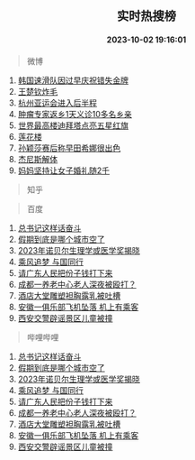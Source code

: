 <div align="center"><h2>实时热搜榜</h2><h4>2023-10-02 19:16:01</h4></div>

> 微博  

1. [韩国速滑队因过早庆祝错失金牌](https://s.weibo.com/weibo?q=%23%E9%9F%A9%E5%9B%BD%E9%80%9F%E6%BB%91%E9%98%9F%E5%9B%A0%E8%BF%87%E6%97%A9%E5%BA%86%E7%A5%9D%E9%94%99%E5%A4%B1%E9%87%91%E7%89%8C%23&t=31&band_rank=1&Refer=top)<br />
2. [王楚钦炸毛](https://s.weibo.com/weibo?q=%23%E7%8E%8B%E6%A5%9A%E9%92%A6%E7%82%B8%E6%AF%9B%23&t=31&band_rank=2&Refer=top)<br />
3. [杭州亚运会进入后半程](https://s.weibo.com/weibo?q=%23%E6%9D%AD%E5%B7%9E%E4%BA%9A%E8%BF%90%E4%BC%9A%E8%BF%9B%E5%85%A5%E5%90%8E%E5%8D%8A%E7%A8%8B%23&t=31&band_rank=3&Refer=top)<br />
4. [肿瘤专家返乡1天义诊10多名乡亲](https://s.weibo.com/weibo?q=%23%E8%82%BF%E7%98%A4%E4%B8%93%E5%AE%B6%E8%BF%94%E4%B9%A11%E5%A4%A9%E4%B9%89%E8%AF%8A10%E5%A4%9A%E5%90%8D%E4%B9%A1%E4%BA%B2%23&t=31&band_rank=4&Refer=top)<br />
5. [世界最高楼迪拜塔点亮五星红旗](https://s.weibo.com/weibo?q=%23%E4%B8%96%E7%95%8C%E6%9C%80%E9%AB%98%E6%A5%BC%E8%BF%AA%E6%8B%9C%E5%A1%94%E7%82%B9%E4%BA%AE%E4%BA%94%E6%98%9F%E7%BA%A2%E6%97%97%23&t=31&band_rank=5&Refer=top)<br />
6. [莲花楼](https://s.weibo.com/weibo?q=%E8%8E%B2%E8%8A%B1%E6%A5%BC&t=31&band_rank=6&Refer=top)<br />
7. [孙颖莎赛后称早田希娜很出色](https://s.weibo.com/weibo?q=%23%E5%AD%99%E9%A2%96%E8%8E%8E%E8%B5%9B%E5%90%8E%E7%A7%B0%E6%97%A9%E7%94%B0%E5%B8%8C%E5%A8%9C%E5%BE%88%E5%87%BA%E8%89%B2%23&t=31&band_rank=7&Refer=top)<br />
8. [杰尼斯解体](https://s.weibo.com/weibo?q=%E6%9D%B0%E5%B0%BC%E6%96%AF%E8%A7%A3%E4%BD%93&t=31&band_rank=8&Refer=top)<br />
9. [妈妈坚持让女子婚礼随2千](https://s.weibo.com/weibo?q=%23%E5%A6%88%E5%A6%88%E5%9D%9A%E6%8C%81%E8%AE%A9%E5%A5%B3%E5%AD%90%E5%A9%9A%E7%A4%BC%E9%9A%8F2%E5%8D%83%23&t=31&band_rank=9&Refer=top)<br />

> 知乎  


> 百度  

1. [总书记这样话奋斗](https://www.baidu.com/s?wd=%E6%80%BB%E4%B9%A6%E8%AE%B0%E8%BF%99%E6%A0%B7%E8%AF%9D%E5%A5%8B%E6%96%97&sa=fyb_news&rsv_dl=fyb_news)<br />
2. [假期到底是哪个城市空了](https://www.baidu.com/s?wd=%E5%81%87%E6%9C%9F%E5%88%B0%E5%BA%95%E6%98%AF%E5%93%AA%E4%B8%AA%E5%9F%8E%E5%B8%82%E7%A9%BA%E4%BA%86&sa=fyb_news&rsv_dl=fyb_news)<br />
3. [2023年诺贝尔生理学或医学奖揭晓](https://www.baidu.com/s?wd=2023%E5%B9%B4%E8%AF%BA%E8%B4%9D%E5%B0%94%E7%94%9F%E7%90%86%E5%AD%A6%E6%88%96%E5%8C%BB%E5%AD%A6%E5%A5%96%E6%8F%AD%E6%99%93&sa=fyb_news&rsv_dl=fyb_news)<br />
4. [乘风追梦 与国同行](https://www.baidu.com/s?wd=%E4%B9%98%E9%A3%8E%E8%BF%BD%E6%A2%A6+%E4%B8%8E%E5%9B%BD%E5%90%8C%E8%A1%8C&sa=fyb_news&rsv_dl=fyb_news)<br />
5. [请广东人民把份子钱打下来](https://www.baidu.com/s?wd=%E8%AF%B7%E5%B9%BF%E4%B8%9C%E4%BA%BA%E6%B0%91%E6%8A%8A%E4%BB%BD%E5%AD%90%E9%92%B1%E6%89%93%E4%B8%8B%E6%9D%A5&sa=fyb_news&rsv_dl=fyb_news)<br />
6. [成都一养老中心老人深夜被殴打？](https://www.baidu.com/s?wd=%E6%88%90%E9%83%BD%E4%B8%80%E5%85%BB%E8%80%81%E4%B8%AD%E5%BF%83%E8%80%81%E4%BA%BA%E6%B7%B1%E5%A4%9C%E8%A2%AB%E6%AE%B4%E6%89%93%EF%BC%9F&sa=fyb_news&rsv_dl=fyb_news)<br />
7. [酒店大堂雕塑袒胸露乳被吐槽](https://www.baidu.com/s?wd=%E9%85%92%E5%BA%97%E5%A4%A7%E5%A0%82%E9%9B%95%E5%A1%91%E8%A2%92%E8%83%B8%E9%9C%B2%E4%B9%B3%E8%A2%AB%E5%90%90%E6%A7%BD&sa=fyb_news&rsv_dl=fyb_news)<br />
8. [安徽一俱乐部飞机坠落 机上有乘客](https://www.baidu.com/s?wd=%E5%AE%89%E5%BE%BD%E4%B8%80%E4%BF%B1%E4%B9%90%E9%83%A8%E9%A3%9E%E6%9C%BA%E5%9D%A0%E8%90%BD+%E6%9C%BA%E4%B8%8A%E6%9C%89%E4%B9%98%E5%AE%A2&sa=fyb_news&rsv_dl=fyb_news)<br />
9. [西安交警辟谣景区儿童被撞](https://www.baidu.com/s?wd=%E8%A5%BF%E5%AE%89%E4%BA%A4%E8%AD%A6%E8%BE%9F%E8%B0%A3%E6%99%AF%E5%8C%BA%E5%84%BF%E7%AB%A5%E8%A2%AB%E6%92%9E&sa=fyb_news&rsv_dl=fyb_news)<br />

> 哔哩哔哩  

1. [总书记这样话奋斗](https://www.baidu.com/s?wd=%E6%80%BB%E4%B9%A6%E8%AE%B0%E8%BF%99%E6%A0%B7%E8%AF%9D%E5%A5%8B%E6%96%97&sa=fyb_news&rsv_dl=fyb_news)<br />
2. [假期到底是哪个城市空了](https://www.baidu.com/s?wd=%E5%81%87%E6%9C%9F%E5%88%B0%E5%BA%95%E6%98%AF%E5%93%AA%E4%B8%AA%E5%9F%8E%E5%B8%82%E7%A9%BA%E4%BA%86&sa=fyb_news&rsv_dl=fyb_news)<br />
3. [2023年诺贝尔生理学或医学奖揭晓](https://www.baidu.com/s?wd=2023%E5%B9%B4%E8%AF%BA%E8%B4%9D%E5%B0%94%E7%94%9F%E7%90%86%E5%AD%A6%E6%88%96%E5%8C%BB%E5%AD%A6%E5%A5%96%E6%8F%AD%E6%99%93&sa=fyb_news&rsv_dl=fyb_news)<br />
4. [乘风追梦 与国同行](https://www.baidu.com/s?wd=%E4%B9%98%E9%A3%8E%E8%BF%BD%E6%A2%A6+%E4%B8%8E%E5%9B%BD%E5%90%8C%E8%A1%8C&sa=fyb_news&rsv_dl=fyb_news)<br />
5. [请广东人民把份子钱打下来](https://www.baidu.com/s?wd=%E8%AF%B7%E5%B9%BF%E4%B8%9C%E4%BA%BA%E6%B0%91%E6%8A%8A%E4%BB%BD%E5%AD%90%E9%92%B1%E6%89%93%E4%B8%8B%E6%9D%A5&sa=fyb_news&rsv_dl=fyb_news)<br />
6. [成都一养老中心老人深夜被殴打？](https://www.baidu.com/s?wd=%E6%88%90%E9%83%BD%E4%B8%80%E5%85%BB%E8%80%81%E4%B8%AD%E5%BF%83%E8%80%81%E4%BA%BA%E6%B7%B1%E5%A4%9C%E8%A2%AB%E6%AE%B4%E6%89%93%EF%BC%9F&sa=fyb_news&rsv_dl=fyb_news)<br />
7. [酒店大堂雕塑袒胸露乳被吐槽](https://www.baidu.com/s?wd=%E9%85%92%E5%BA%97%E5%A4%A7%E5%A0%82%E9%9B%95%E5%A1%91%E8%A2%92%E8%83%B8%E9%9C%B2%E4%B9%B3%E8%A2%AB%E5%90%90%E6%A7%BD&sa=fyb_news&rsv_dl=fyb_news)<br />
8. [安徽一俱乐部飞机坠落 机上有乘客](https://www.baidu.com/s?wd=%E5%AE%89%E5%BE%BD%E4%B8%80%E4%BF%B1%E4%B9%90%E9%83%A8%E9%A3%9E%E6%9C%BA%E5%9D%A0%E8%90%BD+%E6%9C%BA%E4%B8%8A%E6%9C%89%E4%B9%98%E5%AE%A2&sa=fyb_news&rsv_dl=fyb_news)<br />
9. [西安交警辟谣景区儿童被撞](https://www.baidu.com/s?wd=%E8%A5%BF%E5%AE%89%E4%BA%A4%E8%AD%A6%E8%BE%9F%E8%B0%A3%E6%99%AF%E5%8C%BA%E5%84%BF%E7%AB%A5%E8%A2%AB%E6%92%9E&sa=fyb_news&rsv_dl=fyb_news)<br />

